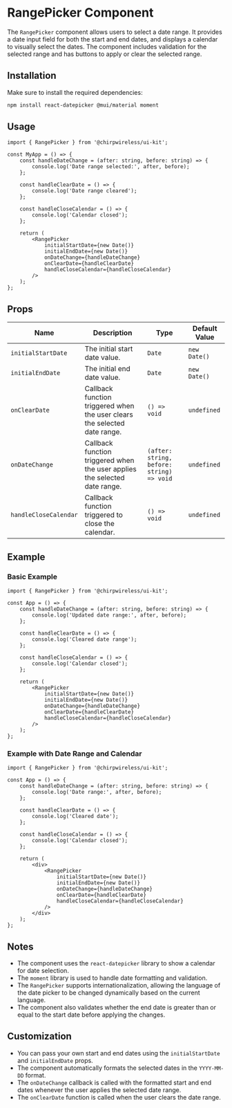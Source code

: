 # RangePicker Component

The `RangePicker` component allows users to select a date range. It provides a date input field for both the start and end dates, and displays a calendar to visually select the dates. The component includes validation for the selected range and has buttons to apply or clear the selected range.

## Installation

Make sure to install the required dependencies:

```bash
npm install react-datepicker @mui/material moment
```

## Usage

```tsx
import { RangePicker } from '@chirpwireless/ui-kit';

const MyApp = () => {
    const handleDateChange = (after: string, before: string) => {
        console.log('Date range selected:', after, before);
    };

    const handleClearDate = () => {
        console.log('Date range cleared');
    };

    const handleCloseCalendar = () => {
        console.log('Calendar closed');
    };

    return (
        <RangePicker
            initialStartDate={new Date()}
            initialEndDate={new Date()}
            onDateChange={handleDateChange}
            onClearDate={handleClearDate}
            handleCloseCalendar={handleCloseCalendar}
        />
    );
};
```

## Props

| Name                  | Description                                                                | Type                                      | Default Value |
| --------------------- | -------------------------------------------------------------------------- | ----------------------------------------- | ------------- |
| `initialStartDate`    | The initial start date value.                                              | `Date`                                    | `new Date()`  |
| `initialEndDate`      | The initial end date value.                                                | `Date`                                    | `new Date()`  |
| `onClearDate`         | Callback function triggered when the user clears the selected date range.  | `() => void`                              | `undefined`   |
| `onDateChange`        | Callback function triggered when the user applies the selected date range. | `(after: string, before: string) => void` | `undefined`   |
| `handleCloseCalendar` | Callback function triggered to close the calendar.                         | `() => void`                              | `undefined`   |

## Example

### Basic Example

```tsx
import { RangePicker } from '@chirpwireless/ui-kit';

const App = () => {
    const handleDateChange = (after: string, before: string) => {
        console.log('Updated date range:', after, before);
    };

    const handleClearDate = () => {
        console.log('Cleared date range');
    };

    const handleCloseCalendar = () => {
        console.log('Calendar closed');
    };

    return (
        <RangePicker
            initialStartDate={new Date()}
            initialEndDate={new Date()}
            onDateChange={handleDateChange}
            onClearDate={handleClearDate}
            handleCloseCalendar={handleCloseCalendar}
        />
    );
};
```

### Example with Date Range and Calendar

```tsx
import { RangePicker } from '@chirpwireless/ui-kit';

const App = () => {
    const handleDateChange = (after: string, before: string) => {
        console.log('Date range:', after, before);
    };

    const handleClearDate = () => {
        console.log('Cleared date');
    };

    const handleCloseCalendar = () => {
        console.log('Calendar closed');
    };

    return (
        <div>
            <RangePicker
                initialStartDate={new Date()}
                initialEndDate={new Date()}
                onDateChange={handleDateChange}
                onClearDate={handleClearDate}
                handleCloseCalendar={handleCloseCalendar}
            />
        </div>
    );
};
```

## Notes

- The component uses the `react-datepicker` library to show a calendar for date selection.
- The `moment` library is used to handle date formatting and validation.
- The `RangePicker` supports internationalization, allowing the language of the date picker to be changed dynamically based on the current language.
- The component also validates whether the end date is greater than or equal to the start date before applying the changes.

## Customization

- You can pass your own start and end dates using the `initialStartDate` and `initialEndDate` props.
- The component automatically formats the selected dates in the `YYYY-MM-DD` format.
- The `onDateChange` callback is called with the formatted start and end dates whenever the user applies the selected date range.
- The `onClearDate` function is called when the user clears the date range.
